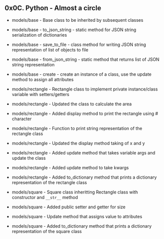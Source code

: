 ## 0x0C. Python - Almost a circle

* models/base - Base class to be inherited by subsequent classes
* models/base - to_json_string - static method for JSON string serialization of dictionaries
* models/base - save_to_file - class method for writing JSON string representation of list of objects to file
* models/base - from_json_string - static method that returns list of JSON string representation
* models/base - create - create an instance of a class, use the update method to assign all attributes

* models/rectangle - Rectangle class to implement private instance/class variable with setters/getters
* models/rectangle - Updated the class to calculate the area
* models/rectangle - Added display method to print the rectangle using # character
* models/rectangle - Function to print string representation of the rectangle class
* models/rectangle - Updated the display method taking of x and y
* models/rectangle - Added update method that takes variable args and update the class
* models/rectangle - Added update method to take kwargs
* models/rectangle - Added to_dictionary method that prints a dictionary representation of the rectangle class

* models/square - Square class inheritting Rectangle class with constructor and `__str__` method
* models/square - Added public setter and getter for size
* models/square - Update method that assigns value to attributes
* models/square - Added to_dictionary method that prints a dictionary representation of the square class

